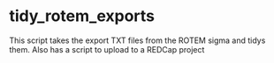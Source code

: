 # tidy_rotem_exports
This script takes the export TXT files from the ROTEM sigma and tidys them. Also has a script to upload to a REDCap project

